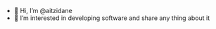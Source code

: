- 👋 Hi, I’m @aitzidane
- 👀 I’m interested in developing software and share any thing about it


<!---
aitzidane/aitzidane is a ✨ special ✨ repository because its `README.md` (this file) appears on your GitHub profile.
You can click the Preview link to take a look at your changes.
--->
